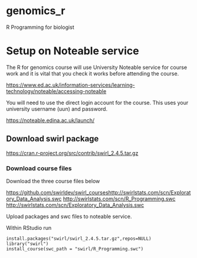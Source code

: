 # genomics_r
R Programming for biologist 



# Setup on Noteable service

The R for genomics course will use University Noteable service for course work and it is vital that you check it works before attending the course.
 
https://www.ed.ac.uk/information-services/learning-technology/noteable/accessing-noteable
 
 
You will need to use the direct login account for the course. This uses your university username (uun) and password.
 
https://noteable.edina.ac.uk/launch/
 

## Download swirl package 


https://cran.r-project.org/src/contrib/swirl_2.4.5.tar.gz

### Download course files

Download the three course files below

https://github.com/swirldev/swirl_courseshttp://swirlstats.com/scn/Exploratory_Data_Analysis.swc
http://swirlstats.com/scn/R_Programming.swc
http://swirlstats.com/scn/Exploratory_Data_Analysis.swc


Upload packages and swc files to noteable service.


Within RStudio run

```
install.packages("swirl/swirl_2.4.5.tar.gz",repos=NULL)
library("swirl")
install_course(swc_path = "swirl/R_Programming.swc")
````
